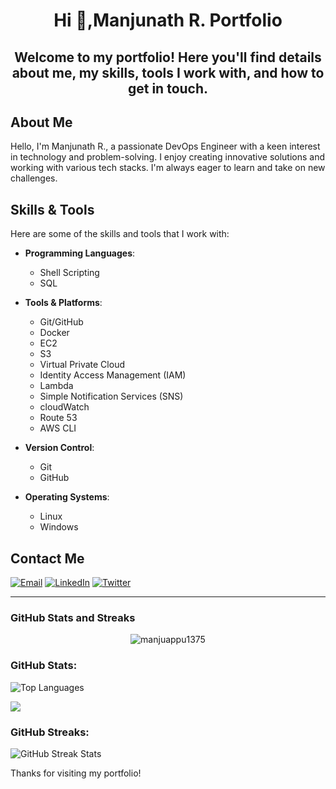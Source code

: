 <h1 align="center"> Hi 👋,Manjunath R. Portfolio </h1>

<h2 align="center"> Welcome to my portfolio! Here you'll find details about me, my skills, tools I work with, and how to get in touch. </h2>

## About Me
Hello, I'm Manjunath R., a passionate DevOps Engineer with a keen interest in technology and problem-solving. I enjoy creating innovative solutions and working with various tech stacks. I'm always eager to learn and take on new challenges.

## Skills & Tools
Here are some of the skills and tools that I work with:

- **Programming Languages**: 
  - Shell Scripting
  - SQL
  
- **Tools & Platforms**:
  - Git/GitHub
  - Docker
  - EC2
  - S3
  - Virtual Private Cloud
  - Identity Access Management (IAM)
  - Lambda
  - Simple Notification Services (SNS)
  - cloudWatch
  - Route 53
  -  AWS CLI 
    
- **Version Control**:
  - Git
  - GitHub
- **Operating Systems**:
  - Linux 
  - Windows

## Contact Me

<a href="mailto:manjuappu1375@gmail.com"><img src="https://img.icons8.com/ios-glyphs/30/000000/new-post.png" alt="Email" /></a>  <a href=""><img src="https://img.icons8.com/color/30/000000/linkedin.png" alt="LinkedIn" /></a> <a href="https://twitter.com/YourHandle"><img src="https://img.icons8.com/color/30/000000/twitter.png" alt="Twitter" /></a>

---

### **GitHub Stats and Streaks**

<p align="center"> <img src="https://komarev.com/ghpvc/?username=Tejaskumar01&label=Profile%20views&color=0e75b6&style=flat" alt="manjuappu1375" /> </p>

<h3 align="left">GitHub Stats:</h3>

<p>
  <img align="center" src="https://github-readme-stats.vercel.app/api/top-langs?username=manjuappu1375&show_icons=true&locale=en&layout=compact&theme=dark" alt="Top Languages" />
</p>
<p>
<img align ="center" src="https://github-readme-stats.vercel.app/api?username=manjuappu1375&show_icons=true&count_private=true&hide_title=true&theme=dark" />
</p>

<h3 align="left">GitHub Streaks:</h3>

<p>
  <img align="center" src="https://github-readme-streak-stats.herokuapp.com/?user=manjuappu1375&theme=dark" alt="GitHub Streak Stats" />
</p>



Thanks for visiting my portfolio!


<!---
manjuappu1375/manjuappu1375 is a ✨ special ✨ repository because its `README.md` (this file) appears on your GitHub profile.
You can click the Preview link to take a look at your changes.
--->
